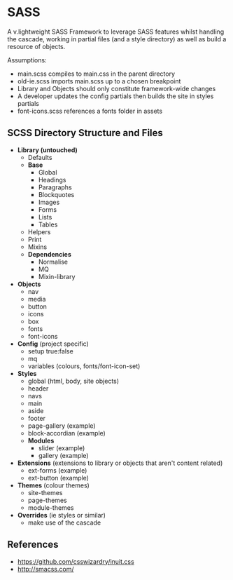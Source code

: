 # SASS

A v.lightweight SASS Framework to leverage SASS features whilst handling the cascade, working in partial files (and a style directory) as well as build a resource of objects.

Assumptions:

* main.scss compiles to main.css in the parent directory
* old-ie.scss imports main.scss up to a chosen breakpoint
* Library and Objects should only constitute framework-wide changes
* A developer updates the config partials then builds the site in styles partials
* font-icons.scss references a fonts folder in assets


## SCSS Directory Structure and Files

* **Library (untouched)**
    * Defaults
    * **Base**
        * Global
        * Headings
        * Paragraphs
        * Blockquotes
        * Images
        * Forms
        * Lists
        * Tables
    * Helpers
    * Print
    * Mixins
    * **Dependencies**
        * Normalise
        * MQ
        * Mixin-library
* **Objects**
     * nav
     * media
     * button
     * icons
     * box
     * fonts
     * font-icons
* **Config** (project specific)
     * setup true:false
     * mq
     * variables (colours, fonts/font-icon-set)
* **Styles**
     * global (html, body, site objects)
     * header
     * navs
     * main
     * aside
     * footer
     * page-gallery (example)
     * block-accordian (example)
     * **Modules**
          * slider (example)
          * gallery (example)
* **Extensions** (extensions to library or objects that aren't content related)
     * ext-forms (example)
     * ext-button (example)
* **Themes** (colour themes)
     * site-themes
     * page-themes
     * module-themes
* **Overrides** (ie styles or similar)
     * make use of the cascade


## References

- https://github.com/csswizardry/inuit.css
- http://smacss.com/

